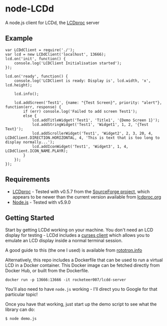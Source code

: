 # node-LCDd

A node.js client for LCDd, the [LCDproc](http://www.lcdproc.org) server

## Example
```
var LCDdClient = require('./');
var lcd = new LCDdClient('localhost', 13666);
lcd.on('init', function() {
    console.log('LCDClient Initialisation started');
});

lcd.on('ready', function() {
    console.log('LCDClient is ready: Display is', lcd.width, 'x', lcd.height);
    
    lcd.info();
    
    lcd.addScreen('Test1', {name: "{Test Screen}", priority: "alert"}, function(err, response) {
        if (err) console.log('Failed to add screen Test1');
        else {
            lcd.addTitleWidget('Test1', 'Title1', '{Demo Screen 1}');
            lcd.addStringWidget('Test1', 'Widget1', 1, 2, '{Test Text}');
            lcd.addScrollerWidget('Test1', 'Widget2', 2, 3, 20, 4, LCDdClient.DIRECTION.HORIZONTAL, 4, 'This is text that is too long to display normally...');
            lcd.addIconWidget('Test1', 'Widget3', 1, 4, LCDdClient.ICON_NAME.PLAYR);
        }
    });
});
```

## Requirements

- [LCDproc](http://www.lcdproc.org) - Tested with v0.5.7 from the [SourceForge project](https://sourceforge.net/projects/lcdproc/), which appears to be newer than the current version available from [lcdproc.org](http://www.lcdproc.org)
- [Node.js](https://nodejs.org/) - Tested with v5.9.0

## Getting Started

Start by getting LCDd working on your machine.  You don't need an LCD display for testing - LCDd includes a [curses client](http://lcdproc.sourceforge.net/docs/lcdproc-0-5-5-user.html#curses-howto) which allows you to emulate an LCD display inside a normal terminal session.

A good guide to this (the one I used) is available from [rototron.info](http://www.rototron.info/lcdproc-tutorial-for-raspberry-pi/)

Alternatively, this repo includes a Dockerfile that can be used to run a virtual LCD in a Docker container.  This Docker image can be fetched directly from Docker Hub, or built from the Dockerfile.

```
docker run -p 13666:13666 -it rocketeer007/lcdd-server
```

You'll also need to have `node.js` working - I'll direct you to Google for that particular topic!

Once you have that working, just start up the demo script to see what the library can do:
```
$ node demo.js
```
